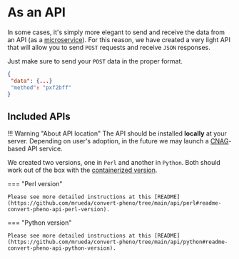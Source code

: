 # As an API

In some cases, it's simply more elegant to send and receive the data from an API (as a [microservice](https://en.wikipedia.org/wiki/Microservices)). 
For this reason, we have created a very light API that will allow you to send `POST` requests and receive `JSON` responses. 

Just make sure to send your `POST` data in the proper format. 

```json
{
 "data": {...}
 "method": "pxf2bff"
}
```

## Included APIs

!!! Warning "About API location"
    The API should be installed **locally** at your server. Depending on user's adoption, in the future we may launch a [CNAG](https://www.cnag.crg.eu)-based API service.

We created two versions, one in `Perl` and another in `Python`. Both should work out of the box with the [containerized version](https://github.com/mrueda/convert-pheno#containerized).

=== "Perl version"

    Please see more detailed instructions at this [README](https://github.com/mrueda/convert-pheno/tree/main/api/perl#readme-convert-pheno-api-perl-version).

=== "Python version"

    Please see more detailed instructions at this [README](https://github.com/mrueda/convert-pheno/tree/main/api/python#readme-convert-pheno-api-python-version).

